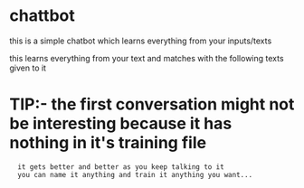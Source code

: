 # chattbot
this is a simple chatbot which learns everything from your inputs/texts

this learns everything from your text and matches with the following texts given to it
#  TIP:- the first conversation might not be interesting because it has nothing in it's training file
      it gets better and better as you keep talking to it
      you can name it anything and train it anything you want...
